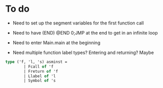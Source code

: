 # To do

- Need to set up the segment variables for the first function call

- Need to have (END) @END 0;JMP at the end to get in an infinite loop

- Need to enter Main.main at the beginning

- Need multiple function label types? Entering and returning? Maybe
```ocaml
type ('f, 'l, 's) asminst =
        | Fcall of 'f
        | Freturn of 'f
        | Llabel of 'l
        | Symbol of 's
```

